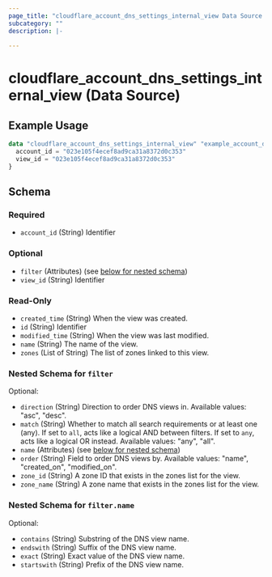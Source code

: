 ```yaml
---
page_title: "cloudflare_account_dns_settings_internal_view Data Source - Cloudflare"
subcategory: ""
description: |-
  
---
```


# cloudflare_account_dns_settings_internal_view (Data Source)



## Example Usage

```terraform
data "cloudflare_account_dns_settings_internal_view" "example_account_dns_settings_internal_view" {
  account_id = "023e105f4ecef8ad9ca31a8372d0c353"
  view_id = "023e105f4ecef8ad9ca31a8372d0c353"
}
```

<!-- schema generated by tfplugindocs -->
## Schema

### Required

- `account_id` (String) Identifier

### Optional

- `filter` (Attributes) (see [below for nested schema](#nestedatt--filter))
- `view_id` (String) Identifier

### Read-Only

- `created_time` (String) When the view was created.
- `id` (String) Identifier
- `modified_time` (String) When the view was last modified.
- `name` (String) The name of the view.
- `zones` (List of String) The list of zones linked to this view.

<a id="nestedatt--filter"></a>
### Nested Schema for `filter`

Optional:

- `direction` (String) Direction to order DNS views in.
Available values: "asc", "desc".
- `match` (String) Whether to match all search requirements or at least one (any). If set to `all`, acts like a logical AND between filters. If set to `any`, acts like a logical OR instead.
Available values: "any", "all".
- `name` (Attributes) (see [below for nested schema](#nestedatt--filter--name))
- `order` (String) Field to order DNS views by.
Available values: "name", "created_on", "modified_on".
- `zone_id` (String) A zone ID that exists in the zones list for the view.
- `zone_name` (String) A zone name that exists in the zones list for the view.

<a id="nestedatt--filter--name"></a>
### Nested Schema for `filter.name`

Optional:

- `contains` (String) Substring of the DNS view name.
- `endswith` (String) Suffix of the DNS view name.
- `exact` (String) Exact value of the DNS view name.
- `startswith` (String) Prefix of the DNS view name.


